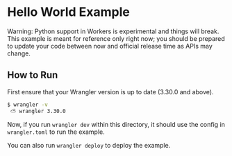 # Hello World Example

Warning: Python support in Workers is experimental and things will break. This
example is meant for reference only right now; you should be prepared to update
your code between now and official release time as APIs may change.

## How to Run

First ensure that your Wrangler version is up to date (3.30.0 and above).

```bash
$ wrangler -v
 ⛅️ wrangler 3.30.0
```

Now, if you run `wrangler dev` within this directory, it should use the config
in `wrangler.toml` to run the example.

You can also run `wrangler deploy` to deploy the example.